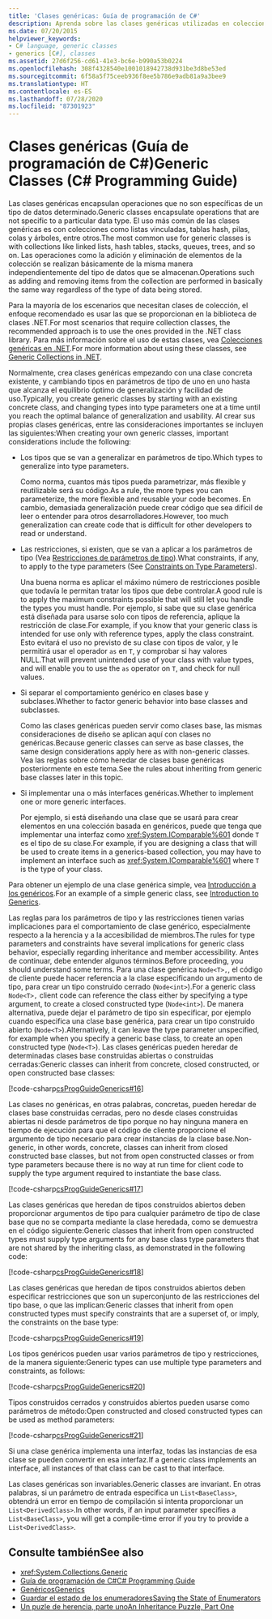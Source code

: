 ```yaml
---
title: 'Clases genéricas: Guía de programación de C#'
description: Aprenda sobre las clases genéricas utilizadas en colecciones como listas vinculadas, tablas hash, pilas, colas y árboles.
ms.date: 07/20/2015
helpviewer_keywords:
- C# language, generic classes
- generics [C#], classes
ms.assetid: 27d6f256-cd61-41e3-bc6e-b990a53b0224
ms.openlocfilehash: 308f4328540e1001018942738d931be3d8be53ed
ms.sourcegitcommit: 6f58a5f75ceeb936f8ee5b786e9adb81a9a3bee9
ms.translationtype: HT
ms.contentlocale: es-ES
ms.lasthandoff: 07/28/2020
ms.locfileid: "87301923"
---
```

# <a name="generic-classes-c-programming-guide"></a><span data-ttu-id="41c85-103">Clases genéricas (Guía de programación de C#)</span><span class="sxs-lookup"><span data-stu-id="41c85-103">Generic Classes (C# Programming Guide)</span></span>
<span data-ttu-id="41c85-104">Las clases genéricas encapsulan operaciones que no son específicas de un tipo de datos determinado.</span><span class="sxs-lookup"><span data-stu-id="41c85-104">Generic classes encapsulate operations that are not specific to a particular data type.</span></span> <span data-ttu-id="41c85-105">El uso más común de las clases genéricas es con colecciones como listas vinculadas, tablas hash, pilas, colas y árboles, entre otros.</span><span class="sxs-lookup"><span data-stu-id="41c85-105">The most common use for generic classes is with collections like linked lists, hash tables, stacks, queues, trees, and so on.</span></span> <span data-ttu-id="41c85-106">Las operaciones como la adición y eliminación de elementos de la colección se realizan básicamente de la misma manera independientemente del tipo de datos que se almacenan.</span><span class="sxs-lookup"><span data-stu-id="41c85-106">Operations such as adding and removing items from the collection are performed in basically the same way regardless of the type of data being stored.</span></span>  
  
 <span data-ttu-id="41c85-107">Para la mayoría de los escenarios que necesitan clases de colección, el enfoque recomendado es usar las que se proporcionan en la biblioteca de clases .NET.</span><span class="sxs-lookup"><span data-stu-id="41c85-107">For most scenarios that require collection classes, the recommended approach is to use the ones provided in the .NET class library.</span></span> <span data-ttu-id="41c85-108">Para más información sobre el uso de estas clases, vea [Colecciones genéricas en .NET](../../../standard/generics/collections.md).</span><span class="sxs-lookup"><span data-stu-id="41c85-108">For more information about using these classes, see [Generic Collections in .NET](../../../standard/generics/collections.md).</span></span>  
  
 <span data-ttu-id="41c85-109">Normalmente, crea clases genéricas empezando con una clase concreta existente, y cambiando tipos en parámetros de tipo de uno en uno hasta que alcanza el equilibrio óptimo de generalización y facilidad de uso.</span><span class="sxs-lookup"><span data-stu-id="41c85-109">Typically, you create generic classes by starting with an existing concrete class, and changing types into type parameters one at a time until you reach the optimal balance of generalization and usability.</span></span> <span data-ttu-id="41c85-110">Al crear sus propias clases genéricas, entre las consideraciones importantes se incluyen las siguientes:</span><span class="sxs-lookup"><span data-stu-id="41c85-110">When creating your own generic classes, important considerations include the following:</span></span>  
  
- <span data-ttu-id="41c85-111">Los tipos que se van a generalizar en parámetros de tipo.</span><span class="sxs-lookup"><span data-stu-id="41c85-111">Which types to generalize into type parameters.</span></span>  
  
     <span data-ttu-id="41c85-112">Como norma, cuantos más tipos pueda parametrizar, más flexible y reutilizable será su código.</span><span class="sxs-lookup"><span data-stu-id="41c85-112">As a rule, the more types you can parameterize, the more flexible and reusable your code becomes.</span></span> <span data-ttu-id="41c85-113">En cambio, demasiada generalización puede crear código que sea difícil de leer o entender para otros desarrolladores.</span><span class="sxs-lookup"><span data-stu-id="41c85-113">However, too much generalization can create code that is difficult for other developers to read or understand.</span></span>  
  
- <span data-ttu-id="41c85-114">Las restricciones, si existen, que se van a aplicar a los parámetros de tipo (Vea [Restricciones de parámetros de tipo](./constraints-on-type-parameters.md)).</span><span class="sxs-lookup"><span data-stu-id="41c85-114">What constraints, if any, to apply to the type parameters (See [Constraints on Type Parameters](./constraints-on-type-parameters.md)).</span></span>  
  
     <span data-ttu-id="41c85-115">Una buena norma es aplicar el máximo número de restricciones posible que todavía le permitan tratar los tipos que debe controlar.</span><span class="sxs-lookup"><span data-stu-id="41c85-115">A good rule is to apply the maximum constraints possible that will still let you handle the types you must handle.</span></span> <span data-ttu-id="41c85-116">Por ejemplo, si sabe que su clase genérica está diseñada para usarse solo con tipos de referencia, aplique la restricción de clase.</span><span class="sxs-lookup"><span data-stu-id="41c85-116">For example, if you know that your generic class is intended for use only with reference types, apply the class constraint.</span></span> <span data-ttu-id="41c85-117">Esto evitará el uso no previsto de su clase con tipos de valor, y le permitirá usar el operador `as` en `T`, y comprobar si hay valores NULL.</span><span class="sxs-lookup"><span data-stu-id="41c85-117">That will prevent unintended use of your class with value types, and will enable you to use the `as` operator on `T`, and check for null values.</span></span>  
  
- <span data-ttu-id="41c85-118">Si separar el comportamiento genérico en clases base y subclases.</span><span class="sxs-lookup"><span data-stu-id="41c85-118">Whether to factor generic behavior into base classes and subclasses.</span></span>  
  
     <span data-ttu-id="41c85-119">Como las clases genéricas pueden servir como clases base, las mismas consideraciones de diseño se aplican aquí con clases no genéricas.</span><span class="sxs-lookup"><span data-stu-id="41c85-119">Because generic classes can serve as base classes, the same design considerations apply here as with non-generic classes.</span></span> <span data-ttu-id="41c85-120">Vea las reglas sobre cómo heredar de clases base genéricas posteriormente en este tema.</span><span class="sxs-lookup"><span data-stu-id="41c85-120">See the rules about inheriting from generic base classes later in this topic.</span></span>  
  
- <span data-ttu-id="41c85-121">Si implementar una o más interfaces genéricas.</span><span class="sxs-lookup"><span data-stu-id="41c85-121">Whether to implement one or more generic interfaces.</span></span>  
  
     <span data-ttu-id="41c85-122">Por ejemplo, si está diseñando una clase que se usará para crear elementos en una colección basada en genéricos, puede que tenga que implementar una interfaz como <xref:System.IComparable%601> donde `T` es el tipo de su clase.</span><span class="sxs-lookup"><span data-stu-id="41c85-122">For example, if you are designing a class that will be used to create items in a generics-based collection, you may have to implement an interface such as <xref:System.IComparable%601> where `T` is the type of your class.</span></span>  
  
 <span data-ttu-id="41c85-123">Para obtener un ejemplo de una clase genérica simple, vea [Introducción a los genéricos](./index.md).</span><span class="sxs-lookup"><span data-stu-id="41c85-123">For an example of a simple generic class, see [Introduction to Generics](./index.md).</span></span>  
  
 <span data-ttu-id="41c85-124">Las reglas para los parámetros de tipo y las restricciones tienen varias implicaciones para el comportamiento de clase genérico, especialmente respecto a la herencia y a la accesibilidad de miembros.</span><span class="sxs-lookup"><span data-stu-id="41c85-124">The rules for type parameters and constraints have several implications for generic class behavior, especially regarding inheritance and member accessibility.</span></span> <span data-ttu-id="41c85-125">Antes de continuar, debe entender algunos términos.</span><span class="sxs-lookup"><span data-stu-id="41c85-125">Before proceeding, you should understand some terms.</span></span> <span data-ttu-id="41c85-126">Para una clase genérica `Node<T>,`, el código de cliente puede hacer referencia a la clase especificando un argumento de tipo, para crear un tipo construido cerrado (`Node<int>`).</span><span class="sxs-lookup"><span data-stu-id="41c85-126">For a generic class `Node<T>,` client code can reference the class either by specifying a type argument, to create a closed constructed type (`Node<int>`).</span></span> <span data-ttu-id="41c85-127">De manera alternativa, puede dejar el parámetro de tipo sin especificar, por ejemplo cuando especifica una clase base genérica, para crear un tipo construido abierto (`Node<T>`).</span><span class="sxs-lookup"><span data-stu-id="41c85-127">Alternatively, it can leave the type parameter unspecified, for example when you specify a generic base class, to create an open constructed type (`Node<T>`).</span></span> <span data-ttu-id="41c85-128">Las clases genéricas pueden heredar de determinadas clases base construidas abiertas o construidas cerradas:</span><span class="sxs-lookup"><span data-stu-id="41c85-128">Generic classes can inherit from concrete, closed constructed, or open constructed base classes:</span></span>  
  
 [!code-csharp[csProgGuideGenerics#16](~/samples/snippets/csharp/VS_Snippets_VBCSharp/csProgGuideGenerics/CS/Generics.cs#16)]  
  
 <span data-ttu-id="41c85-129">Las clases no genéricas, en otras palabras, concretas, pueden heredar de clases base construidas cerradas, pero no desde clases construidas abiertas ni desde parámetros de tipo porque no hay ninguna manera en tiempo de ejecución para que el código de cliente proporcione el argumento de tipo necesario para crear instancias de la clase base.</span><span class="sxs-lookup"><span data-stu-id="41c85-129">Non-generic, in other words, concrete, classes can inherit from closed constructed base classes, but not from open constructed classes or from type parameters because there is no way at run time for client code to supply the type argument required to instantiate the base class.</span></span>  
  
 [!code-csharp[csProgGuideGenerics#17](~/samples/snippets/csharp/VS_Snippets_VBCSharp/csProgGuideGenerics/CS/Generics.cs#17)]  
  
 <span data-ttu-id="41c85-130">Las clases genéricas que heredan de tipos construidos abiertos deben proporcionar argumentos de tipo para cualquier parámetro de tipo de clase base que no se comparta mediante la clase heredada, como se demuestra en el código siguiente:</span><span class="sxs-lookup"><span data-stu-id="41c85-130">Generic classes that inherit from open constructed types must supply type arguments for any base class type parameters that are not shared by the inheriting class, as demonstrated in the following code:</span></span>  
  
 [!code-csharp[csProgGuideGenerics#18](~/samples/snippets/csharp/VS_Snippets_VBCSharp/csProgGuideGenerics/CS/Generics.cs#18)]  
  
 <span data-ttu-id="41c85-131">Las clases genéricas que heredan de tipos construidos abiertos deben especificar restricciones que son un superconjunto de las restricciones del tipo base, o que las implican:</span><span class="sxs-lookup"><span data-stu-id="41c85-131">Generic classes that inherit from open constructed types must specify constraints that are a superset of, or imply, the constraints on the base type:</span></span>  
  
 [!code-csharp[csProgGuideGenerics#19](~/samples/snippets/csharp/VS_Snippets_VBCSharp/csProgGuideGenerics/CS/Generics.cs#19)]  
  
 <span data-ttu-id="41c85-132">Los tipos genéricos pueden usar varios parámetros de tipo y restricciones, de la manera siguiente:</span><span class="sxs-lookup"><span data-stu-id="41c85-132">Generic types can use multiple type parameters and constraints, as follows:</span></span>  
  
 [!code-csharp[csProgGuideGenerics#20](~/samples/snippets/csharp/VS_Snippets_VBCSharp/csProgGuideGenerics/CS/Generics.cs#20)]  
  
 <span data-ttu-id="41c85-133">Tipos construidos cerrados y construidos abiertos pueden usarse como parámetros de método:</span><span class="sxs-lookup"><span data-stu-id="41c85-133">Open constructed and closed constructed types can be used as method parameters:</span></span>  
  
 [!code-csharp[csProgGuideGenerics#21](~/samples/snippets/csharp/VS_Snippets_VBCSharp/csProgGuideGenerics/CS/Generics.cs#21)]  
  
 <span data-ttu-id="41c85-134">Si una clase genérica implementa una interfaz, todas las instancias de esa clase se pueden convertir en esa interfaz.</span><span class="sxs-lookup"><span data-stu-id="41c85-134">If a generic class implements an interface, all instances of that class can be cast to that interface.</span></span>  
  
 <span data-ttu-id="41c85-135">Las clases genéricas son invariables.</span><span class="sxs-lookup"><span data-stu-id="41c85-135">Generic classes are invariant.</span></span> <span data-ttu-id="41c85-136">En otras palabras, si un parámetro de entrada especifica un `List<BaseClass>`, obtendrá un error en tiempo de compilación si intenta proporcionar un `List<DerivedClass>`.</span><span class="sxs-lookup"><span data-stu-id="41c85-136">In other words, if an input parameter specifies a `List<BaseClass>`, you will get a compile-time error if you try to provide a `List<DerivedClass>`.</span></span>  
  
## <a name="see-also"></a><span data-ttu-id="41c85-137">Consulte también</span><span class="sxs-lookup"><span data-stu-id="41c85-137">See also</span></span>

- <xref:System.Collections.Generic>
- [<span data-ttu-id="41c85-138">Guía de programación de C#</span><span class="sxs-lookup"><span data-stu-id="41c85-138">C# Programming Guide</span></span>](../index.md)
- [<span data-ttu-id="41c85-139">Genéricos</span><span class="sxs-lookup"><span data-stu-id="41c85-139">Generics</span></span>](./index.md)
- [<span data-ttu-id="41c85-140">Guardar el estado de los enumeradores</span><span class="sxs-lookup"><span data-stu-id="41c85-140">Saving the State of Enumerators</span></span>](https://docs.microsoft.com/archive/blogs/wesdyer/saving-the-state-of-enumerators)
- [<span data-ttu-id="41c85-141">Un puzle de herencia, parte uno</span><span class="sxs-lookup"><span data-stu-id="41c85-141">An Inheritance Puzzle, Part One</span></span>](https://docs.microsoft.com/archive/blogs/ericlippert/an-inheritance-puzzle-part-one)
